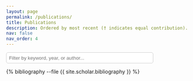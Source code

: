 ```yaml
---
layout: page
permalink: /publications/
title: Publications
description: Ordered by most recent († indicates equal contribution).
nav: false
nav_order: 4
---
```

<div class="publications">
  <!-- Filter bar -->
  <input type="text" id="pubFilter" placeholder="Filter by keyword, year, or author..." style="margin-bottom: 1em; padding: 0.5em; width: 100%; max-width: 400px; border-radius: 5px; border: 1px solid #ccc;">

  <!-- Bibliography list -->
  <div id="pubList">
    {% bibliography --file {{ site.scholar.bibliography }} %}
  </div>
</div>

<script>
  document.addEventListener('DOMContentLoaded', function () {
    const filterInput = document.getElementById('pubFilter');
    const pubList = document.getElementById('pubList');
    const publications = pubList.querySelectorAll('div');

    filterInput.addEventListener('input', function () {
      const filter = this.value.toLowerCase();

      publications.forEach(pub => {
        if (pub.textContent.toLowerCase().includes(filter)) {
          pub.style.display = '';
        } else {
          pub.style.display = 'none';
        }
      });
    });
  });
</script>
